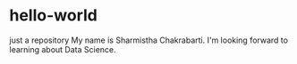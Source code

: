 # hello-world
just a repository
My name is Sharmistha Chakrabarti. I'm looking forward to learning about Data Science.
